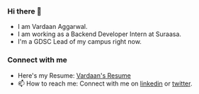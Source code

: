 ### Hi there 👋
* I am Vardaan Aggarwal.
* I am working as a Backend Developer Intern at Suraasa.
* I'm a GDSC Lead of my campus right now.

### Connect with me
- Here's my Resume: [Vardaan's Resume](https://vardaanaggarwal.github.io/resume)
- 📫 How to reach me: Connect with me on [linkedin](https://www.linkedin.com/in/vardaanaggarwal/) or [twitter](https://twitter.com/VardaanAgg).
